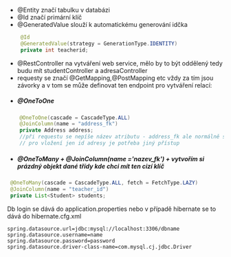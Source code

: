 - @Entity značí tabulku v databázi
- @Id značí primární klíč
- @GeneratedValue slouží k automatickému generování idčka
  ```java
   @Id
   @GeneratedValue(strategy = GenerationType.IDENTITY)
   private int teacherid;
  ```
- @RestController na vytváření web service, mělo by to být oddělený tedy budu mít studentController a adresaController
- requesty se značí @GetMapping,@PostMapping etc vždy za tím jsou závorky a v tom se může definovat ten endpoint
pro vytváření relací:
- ##### @OneToOne
```java
    @OneToOne(cascade = CascadeType.ALL)
    @JoinColumn(name = "address_fk")
    private Address address;
    //při requestu se nepíše název atributu - address_fk ale normálně se vytváří objekt adresy
    // pro vložení jen id adresy je potřeba jiný přístup
  ```
- ##### @OneToMany + @JoinColumn(name ='nazev_fk') + vytvořím si prázdný objekt dané třídy kde chci mít ten cizí klíč
```java
 @OneToMany(cascade = CascadeType.ALL, fetch = FetchType.LAZY)
 @JoinColumn(name = "teacher_id")
 private List<Student> students;
  ```
Db login se dává do application.properties nebo v případě hibernate se to dává do hibernate.cfg.xml
```
spring.datasource.url=jdbc:mysql://localhost:3306/dbname
spring.datasource.username=name
spring.datasource.password=password
spring.datasource.driver-class-name=com.mysql.cj.jdbc.Driver
```

